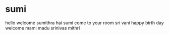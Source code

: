 # sumi
hello welcome sumithra
hai sumi come to your room
sri vani
happy birth day
welcome mami
madu
srinivas
mithri
